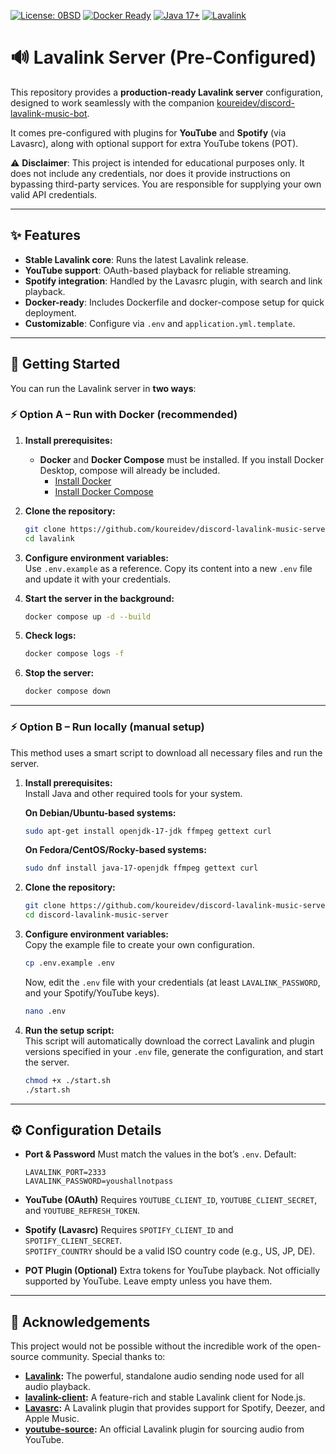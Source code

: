 [![License: 0BSD](https://img.shields.io/badge/License-0BSD-blue?style=for-the-badge)](LICENSE)
[![Docker Ready](https://img.shields.io/badge/Docker-ready-2496ED?style=for-the-badge&logo=docker&logoColor=white)](https://www.docker.com/)
[![Java 17+](https://img.shields.io/badge/Java-17%2B-orange?style=for-the-badge&logo=openjdk&logoColor=white)](https://openjdk.org/)
[![Lavalink](https://img.shields.io/badge/Lavalink-supported-FF7139?style=for-the-badge&logo=java&logoColor=white)](https://github.com/lavalink-devs/Lavalink)

# 🔊 Lavalink Server (Pre-Configured)

This repository provides a **production-ready Lavalink server** configuration, designed to work seamlessly with the companion [koureidev/discord-lavalink-music-bot](https://github.com/koureidev/discord-lavalink-music-bot).

It comes pre-configured with plugins for **YouTube** and **Spotify** (via Lavasrc), along with optional support for extra YouTube tokens (POT).

⚠️ **Disclaimer**: This project is intended for educational purposes only. It does not include any credentials, nor does it provide instructions on bypassing third-party services. You are responsible for supplying your own valid API credentials.

---

## ✨ Features

* **Stable Lavalink core**: Runs the latest Lavalink release.
* **YouTube support**: OAuth-based playback for reliable streaming.
* **Spotify integration**: Handled by the Lavasrc plugin, with search and link playback.
* **Docker-ready**: Includes Dockerfile and docker-compose setup for quick deployment.
* **Customizable**: Configure via `.env` and `application.yml.template`.

---

## 🚀 Getting Started

You can run the Lavalink server in **two ways**:

### ⚡ Option A – Run with Docker (recommended)

1. **Install prerequisites:**  
   * **Docker** and **Docker Compose** must be installed. If you install Docker Desktop, compose will already be included.
     - [Install Docker](https://docs.docker.com/get-docker/)  
     - [Install Docker Compose](https://docs.docker.com/compose/install/)

2. **Clone the repository:**
   ```bash
   git clone https://github.com/koureidev/discord-lavalink-music-server.git
   cd lavalink
   ```

3. **Configure environment variables:**  
   Use `.env.example` as a reference. Copy its content into a new `.env` file and update it with your credentials.

4. **Start the server in the background:**
   ```bash
   docker compose up -d --build
   ```

5. **Check logs:**
   ```bash
   docker compose logs -f
   ```

6. **Stop the server:**
   ```bash
   docker compose down
   ```

---

### ⚡ Option B – Run locally (manual setup)

This method uses a smart script to download all necessary files and run the server.

1.  **Install prerequisites:**  
    Install Java and other required tools for your system.

    **On Debian/Ubuntu-based systems:**
    ```bash
    sudo apt-get install openjdk-17-jdk ffmpeg gettext curl
    ```

    **On Fedora/CentOS/Rocky-based systems:**
    ```bash
    sudo dnf install java-17-openjdk ffmpeg gettext curl
    ```

2.  **Clone the repository:**
    ```bash
    git clone https://github.com/koureidev/discord-lavalink-music-server.git
    cd discord-lavalink-music-server
    ```

3.  **Configure environment variables:**  
    Copy the example file to create your own configuration.
    ```bash
    cp .env.example .env
    ```
    Now, edit the `.env` file with your credentials (at least `LAVALINK_PASSWORD`, and your Spotify/YouTube keys).
    ```bash
    nano .env
    ```

4.  **Run the setup script:**  
    This script will automatically download the correct Lavalink and plugin versions specified in your `.env` file, generate the configuration, and start the server.
    ```bash
    chmod +x ./start.sh
    ./start.sh
    ```

---

## ⚙️ Configuration Details

* **Port & Password**
  Must match the values in the bot’s `.env`. Default:
  ```env
  LAVALINK_PORT=2333
  LAVALINK_PASSWORD=youshallnotpass
  ```

* **YouTube (OAuth)**
  Requires `YOUTUBE_CLIENT_ID`, `YOUTUBE_CLIENT_SECRET`, and `YOUTUBE_REFRESH_TOKEN`.

* **Spotify (Lavasrc)**
  Requires `SPOTIFY_CLIENT_ID` and `SPOTIFY_CLIENT_SECRET`.  
  `SPOTIFY_COUNTRY` should be a valid ISO country code (e.g., US, JP, DE).

* **POT Plugin (Optional)**
  Extra tokens for YouTube playback. Not officially supported by YouTube. Leave empty unless you have them.

---

## 🙏 Acknowledgements

This project would not be possible without the incredible work of the open-source community. Special thanks to:

* **[Lavalink](https://github.com/lavalink-devs/Lavalink):** The powerful, standalone audio sending node used for all audio playback.
* **[lavalink-client](https://github.com/lavalink-devs/lavalink-client):** A feature-rich and stable Lavalink client for Node.js.
* **[Lavasrc](https://github.com/topi314/LavaSrc):** A Lavalink plugin that provides support for Spotify, Deezer, and Apple Music.
* **[youtube-source](https://github.com/lavalink-devs/youtube-source):** An official Lavalink plugin for sourcing audio from YouTube.
